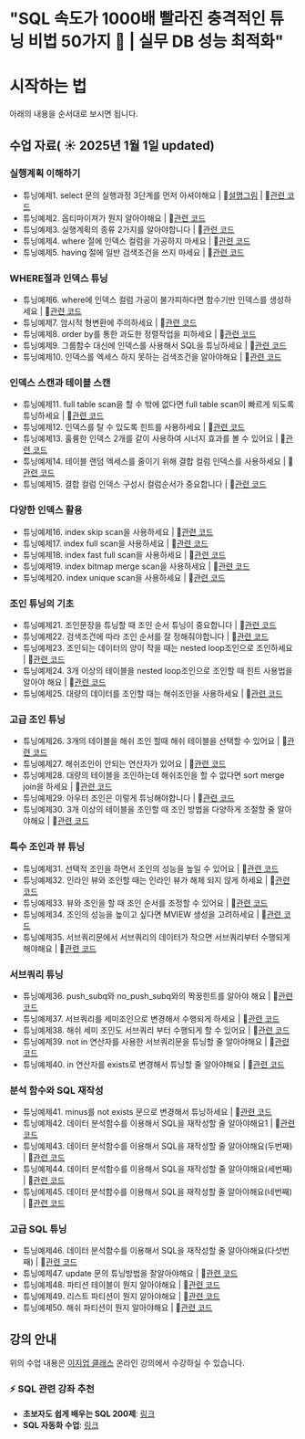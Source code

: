 #  "SQL 속도가 1000배 빨라진 충격적인 튜닝 비법 50가지 🚀 | 실무 DB 성능 최적화"

# 시작하는 법

아래의 내용을 순서대로 보시면 됩니다.

## 수업 자료( ☀️ 2025년  1월 1일 updated)

### 실행계획 이해하기
- 튜닝예제1. select 문의 실행과정 3단계를 먼저 아셔야해요 | 💬[설명그림](링크) | 📄[관련 코드](링크)
- 튜닝예제2. 옵티마이져가 뭔지 알아야해요 | 📄[관련 코드](링크)
- 튜닝예제3. 실행계획의 종류 2가지를 알아야합니다 | 📄[관련 코드](링크)
- 튜닝예제4. where 절에 인덱스 컬럼을 가공하지 마세요 | 📄[관련 코드](링크)
- 튜닝예제5. having 절에 일반 검색조건을 쓰지 마세요 | 📄[관련 코드](링크)

### WHERE절과 인덱스 튜닝
- 튜닝예제6. where에 인덱스 컬럼 가공이 불가피하다면 함수기반 인덱스를 생성하세요 | 📄[관련 코드](링크)
- 튜닝예제7. 암시적 형변환에 주의하세요 | 📄[관련 코드](링크)
- 튜닝예제8. order by를 통한 과도한 정렬작업을 피하세요 | 📄[관련 코드](링크)
- 튜닝예제9. 그룹함수 대신에 인덱스를 사용해서 SQL을 튜닝하세요 | 📄[관련 코드](링크)
- 튜닝예제10. 인덱스를 엑세스 하지 못하는 검색조건을 알아야해요 | 📄[관련 코드](링크)

### 인덱스 스캔과 테이블 스캔
- 튜닝예제11. full table scan을 할 수 밖에 없다면 full table scan이 빠르게 되도록 튜닝하세요 | 📄[관련 코드](링크)
- 튜닝예제12. 인덱스를 탈 수 있도록 힌트를 사용하세요 | 📄[관련 코드](링크)
- 튜닝예제13. 훌륭한 인덱스 2개를 같이 사용하여 시너지 효과를 볼 수 있어요 | 📄[관련 코드](링크)
- 튜닝예제14. 테이블 랜덤 엑세스를 줄이기 위해 결합 컬럼 인덱스를 사용하세요 | 📄[관련 코드](링크)
- 튜닝예제15. 결합 컬럼 인덱스 구성시 컬럼순서가 중요합니다 | 📄[관련 코드](링크)

### 다양한 인덱스 활용
- 튜닝예제16. index skip scan을 사용하세요 | 📄[관련 코드](링크)
- 튜닝예제17. index full scan을 사용하세요 | 📄[관련 코드](링크)
- 튜닝예제18. index fast full scan을 사용하세요 | 📄[관련 코드](링크)
- 튜닝예제19. index bitmap merge scan을 사용하세요 | 📄[관련 코드](링크)
- 튜닝예제20. index unique scan을 사용하세요 | 📄[관련 코드](링크)

### 조인 튜닝의 기초
- 튜닝예제21. 조인문장을 튜닝할 때 조인 순서 튜닝이 중요합니다 | 📄[관련 코드](링크)
- 튜닝예제22. 검색조건에 따라 조인 순서를 잘 정해줘야합니다 | 📄[관련 코드](링크)
- 튜닝예제23. 조인되는 데이터의 양이 작을 때는 nested loop조인으로 조인하세요 | 📄[관련 코드](링크)
- 튜닝예제24. 3개 이상의 테이블을 nested loop조인으로 조인할 때 힌트 사용법을 알아야 해요 | 📄[관련 코드](링크)
- 튜닝예제25. 대량의 데이터를 조인할 때는 해쉬조인을 사용하세요 | 📄[관련 코드](링크)

### 고급 조인 튜닝
- 튜닝예제26. 3개의 테이블을 해쉬 조인 할때 해쉬 테이블을 선택할 수 있어요 | 📄[관련 코드](링크)
- 튜닝예제27. 해쉬조인이 안되는 연산자가 있어요 | 📄[관련 코드](링크)
- 튜닝예제28. 대량의 테이블을 조인하는데 해쉬조인을 할 수 없다면 sort merge join을 하세요 | 📄[관련 코드](링크)
- 튜닝예제29. 아우터 조인은 이렇게 튜닝해야합니다 | 📄[관련 코드](링크)
- 튜닝예제30. 3개 이상의 테이블을 조인할 때 조인 방법을 다양하게 조절할 줄 알아야해요 | 📄[관련 코드](링크)

### 특수 조인과 뷰 튜닝
- 튜닝예제31. 선택적 조인을 하면서 조인의 성능을 높일 수 있어요 | 📄[관련 코드](링크)
- 튜닝예제32. 인라인 뷰와 조인할 때는 인라인 뷰가 해체 되지 않게 하세요 | 📄[관련 코드](링크)
- 튜닝예제33. 뷰와 조인을 할 때 조인 순서를 조정할 수 있어요 | 📄[관련 코드](링크)
- 튜닝예제34. 조인의 성능을 높이고 싶다면 MVIEW 생성을 고려하세요 | 📄[관련 코드](링크)
- 튜닝예제35. 서브쿼리문에서 서브쿼리의 데이터가 작으면 서브쿼리부터 수행되게 해야해요 | 📄[관련 코드](링크)

### 서브쿼리 튜닝
- 튜닝예제36. push_subq와 no_push_subq와의 짝꿍힌트를 알아야 해요 | 📄[관련 코드](링크)
- 튜닝예제37. 서브쿼리를 세미조인으로 변경해서 수행되게 하세요 | 📄[관련 코드](링크)
- 튜닝예제38. 해쉬 세미 조인도 서브쿼리 부터 수행되게 할 수 있어요 | 📄[관련 코드](링크)
- 튜닝예제39. not in 연산자를 사용한 서브쿼리문을 튜닝할 줄 알아야해요 | 📄[관련 코드](링크)
- 튜닝예제40. in 연산자를 exists로 변경해서 튜닝할 줄 알아야해요 | 📄[관련 코드](링크)

### 분석 함수와 SQL 재작성
- 튜닝예제41. minus를 not exists 문으로 변경해서 튜닝하세요 | 📄[관련 코드](링크)
- 튜닝예제42. 데이터 분석함수를 이용해서 SQL을 재작성할 줄 알아야해요1 | 📄[관련 코드](링크)
- 튜닝예제43. 데이터 분석함수를 이용해서 SQL을 재작성할 줄 알아야해요(두번째) | 📄[관련 코드](링크)
- 튜닝예제44. 데이터 분석함수를 이용해서 SQL을 재작성할 줄 알아야해요(세번째) | 📄[관련 코드](링크)
- 튜닝예제45. 데이터 분석함수를 이용해서 SQL을 재작성할 줄 알아야해요(네번째) | 📄[관련 코드](링크)

### 고급 SQL 튜닝
- 튜닝예제46. 데이터 분석함수를 이용해서 SQL을 재작성할 줄 알아야해요(다섯번째) | 📄[관련 코드](링크)
- 튜닝예제47. update 문의 튜닝방법을 잘알아야해요 | 📄[관련 코드](링크)
- 튜닝예제48. 파티션 테이블이 뭔지 알아야해요 | 📄[관련 코드](링크)
- 튜닝예제49. 리스트 파티션이 뭔지 알아야해요 | 📄[관련 코드](링크)
- 튜닝예제50. 해쉬 파티션이 뭔지 알아야해요 | 📄[관련 코드](링크)

## 강의 안내

위의 수업 내용은 [이지업 클래스](링크) 온라인 강의에서 수강하실 수 있습니다.

### ⚡ SQL 관련 강좌 추천
- **초보자도 쉽게 배우는 SQL 200제**: [링크](https://inf.run/R9Te3)
- **SQL 자동화 수업**: [링크](https://inf.run/AZdW6)
